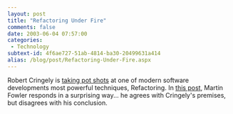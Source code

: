```yaml
---
layout: post
title: "Refactoring Under Fire"
comments: false
date: 2003-06-04 07:57:00
categories:
 - Technology
subtext-id: 4f6ae727-51ab-4814-ba30-20499631a414
alias: /blog/post/Refactoring-Under-Fire.aspx
---
```



Robert Cringely is [taking pot shots](http://www.pbs.org/cringely/pulpit/pulpit20030508.html) at one of modern software developments most powerful techniques, Refactoring. In [this post](http://martinfowler.com/bliki/RefactoringCringely.html), Martin Fowler responds in a surprising way... he agrees with Cringely's premises, but disagrees with his conclusion. 
